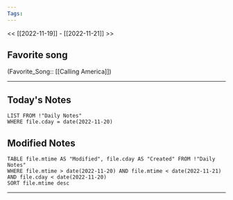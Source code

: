 ```yaml
---
Tags:
---
```

<< [[2022-11-19]] - [[2022-11-21]] >>
## Favorite song
(Favorite_Song:: [[Calling America]])
___
## Today's Notes
```dataview
LIST FROM !"Daily Notes"
WHERE file.cday = date(2022-11-20)
```
## Modified Notes
```dataview
TABLE file.mtime AS "Modified", file.cday AS "Created" FROM !"Daily Notes" 
WHERE file.mtime > date(2022-11-20) AND file.mtime < date(2022-11-21) AND file.cday < date(2022-11-20)
SORT file.mtime desc
```
___
